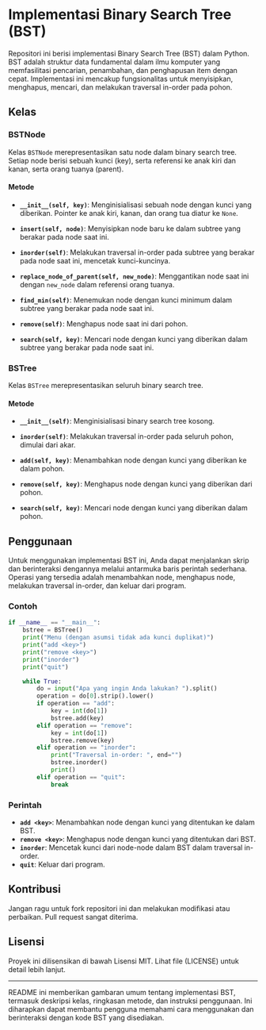 # Implementasi Binary Search Tree (BST)

Repositori ini berisi implementasi Binary Search Tree (BST) dalam Python. BST adalah struktur data fundamental dalam ilmu komputer yang memfasilitasi pencarian, penambahan, dan penghapusan item dengan cepat. Implementasi ini mencakup fungsionalitas untuk menyisipkan, menghapus, mencari, dan melakukan traversal in-order pada pohon.

## Kelas

### BSTNode

Kelas `BSTNode` merepresentasikan satu node dalam binary search tree. Setiap node berisi sebuah kunci (key), serta referensi ke anak kiri dan kanan, serta orang tuanya (parent).

#### Metode

- **`__init__(self, key)`**: Menginisialisasi sebuah node dengan kunci yang diberikan. Pointer ke anak kiri, kanan, dan orang tua diatur ke `None`.

- **`insert(self, node)`**: Menyisipkan node baru ke dalam subtree yang berakar pada node saat ini.

- **`inorder(self)`**: Melakukan traversal in-order pada subtree yang berakar pada node saat ini, mencetak kunci-kuncinya.

- **`replace_node_of_parent(self, new_node)`**: Menggantikan node saat ini dengan `new_node` dalam referensi orang tuanya.

- **`find_min(self)`**: Menemukan node dengan kunci minimum dalam subtree yang berakar pada node saat ini.

- **`remove(self)`**: Menghapus node saat ini dari pohon.

- **`search(self, key)`**: Mencari node dengan kunci yang diberikan dalam subtree yang berakar pada node saat ini.

### BSTree

Kelas `BSTree` merepresentasikan seluruh binary search tree.

#### Metode

- **`__init__(self)`**: Menginisialisasi binary search tree kosong.

- **`inorder(self)`**: Melakukan traversal in-order pada seluruh pohon, dimulai dari akar.

- **`add(self, key)`**: Menambahkan node dengan kunci yang diberikan ke dalam pohon.

- **`remove(self, key)`**: Menghapus node dengan kunci yang diberikan dari pohon.

- **`search(self, key)`**: Mencari node dengan kunci yang diberikan dalam pohon.

## Penggunaan

Untuk menggunakan implementasi BST ini, Anda dapat menjalankan skrip dan berinteraksi dengannya melalui antarmuka baris perintah sederhana. Operasi yang tersedia adalah menambahkan node, menghapus node, melakukan traversal in-order, dan keluar dari program.

### Contoh

```python
if __name__ == "__main__":
    bstree = BSTree()
    print("Menu (dengan asumsi tidak ada kunci duplikat)")
    print("add <key>")
    print("remove <key>")
    print("inorder")
    print("quit")

    while True:
        do = input("Apa yang ingin Anda lakukan? ").split()
        operation = do[0].strip().lower()
        if operation == "add":
            key = int(do[1])
            bstree.add(key)
        elif operation == "remove":
            key = int(do[1])
            bstree.remove(key)
        elif operation == "inorder":
            print("Traversal in-order: ", end="")
            bstree.inorder()
            print()
        elif operation == "quit":
            break
```

### Perintah

- **`add <key>`**: Menambahkan node dengan kunci yang ditentukan ke dalam BST.
- **`remove <key>`**: Menghapus node dengan kunci yang ditentukan dari BST.
- **`inorder`**: Mencetak kunci dari node-node dalam BST dalam traversal in-order.
- **`quit`**: Keluar dari program.

## Kontribusi

Jangan ragu untuk fork repositori ini dan melakukan modifikasi atau perbaikan. Pull request sangat diterima.

## Lisensi

Proyek ini dilisensikan di bawah Lisensi MIT. Lihat file (LICENSE) untuk detail lebih lanjut.

---

README ini memberikan gambaran umum tentang implementasi BST, termasuk deskripsi kelas, ringkasan metode, dan instruksi penggunaan. Ini diharapkan dapat membantu pengguna memahami cara menggunakan dan berinteraksi dengan kode BST yang disediakan.
